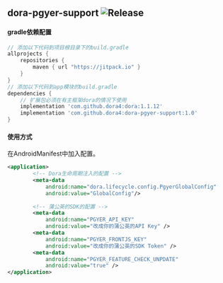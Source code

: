dora-pgyer-support
![Release](https://jitpack.io/v/dora4/dora-pgyer-support.svg)
--------------------------------

#### gradle依赖配置

```groovy
// 添加以下代码到项目根目录下的build.gradle
allprojects {
    repositories {
        maven { url "https://jitpack.io" }
    }
}
// 添加以下代码到app模块的build.gradle
dependencies {
    // 扩展包必须在有主框架dora的情况下使用
    implementation 'com.github.dora4:dora:1.1.12'
    implementation 'com.github.dora4:dora-pgyer-support:1.0'
}
```

#### 使用方式

在AndroidManifest中加入配置。
```xml
<application>
        <!-- Dora生命周期注入的配置 -->
        <meta-data
            android:name="dora.lifecycle.config.PgyerGlobalConfig"
            android:value="GlobalConfig"/>
            
        <!-- 蒲公英的SDK的配置 -->
        <meta-data
            android:name="PGYER_API_KEY"
            android:value="改成你的蒲公英的API Key" />
        <meta-data
            android:name="PGYER_FRONTJS_KEY"
            android:value="改成你的蒲公英的SDK Token" />
        <meta-data
            android:name="PGYER_FEATURE_CHECK_UNPDATE"
            android:value="true" />
</application>

